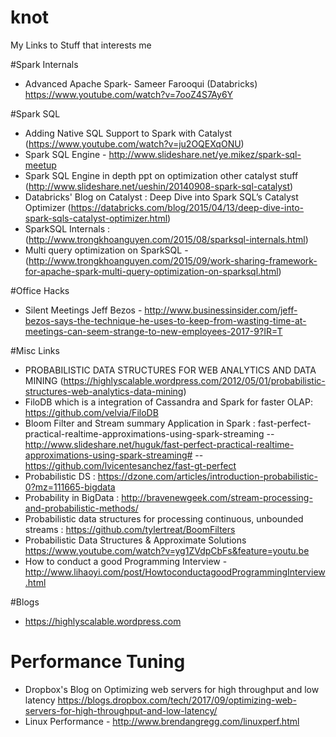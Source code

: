 # knot
My Links to Stuff that interests me

#Spark Internals
- Advanced Apache Spark- Sameer Farooqui (Databricks) https://www.youtube.com/watch?v=7ooZ4S7Ay6Y

#Spark SQL
- Adding Native SQL Support to Spark with Catalyst (https://www.youtube.com/watch?v=ju2OQEXqONU)
- Spark SQL Engine - http://www.slideshare.net/ye.mikez/spark-sql-meetup
- Spark SQL Engine in depth ppt on optimization other catalyst stuff (http://www.slideshare.net/ueshin/20140908-spark-sql-catalyst)
- Databricks' Blog on Catalyst : Deep Dive into Spark SQL’s Catalyst Optimizer  (https://databricks.com/blog/2015/04/13/deep-dive-into-spark-sqls-catalyst-optimizer.html)
- SparkSQL Internals : (http://www.trongkhoanguyen.com/2015/08/sparksql-internals.html)
- Multi query optimization on SparkSQL - (http://www.trongkhoanguyen.com/2015/09/work-sharing-framework-for-apache-spark-multi-query-optimization-on-sparksql.html)

#Office Hacks
- Silent Meetings Jeff Bezos - http://www.businessinsider.com/jeff-bezos-says-the-technique-he-uses-to-keep-from-wasting-time-at-meetings-can-seem-strange-to-new-employees-2017-9?IR=T

#Misc Links
- PROBABILISTIC DATA STRUCTURES FOR WEB ANALYTICS AND DATA MINING (https://highlyscalable.wordpress.com/2012/05/01/probabilistic-structures-web-analytics-data-mining)
- FiloDB which is a integration of Cassandra and Spark for faster OLAP: https://github.com/velvia/FiloDB 
- Bloom Filter and Stream summary Application in Spark : fast-perfect-practical-realtime-approximations-using-spark-streaming 
-- http://www.slideshare.net/huguk/fast-perfect-practical-realtime-approximations-using-spark-streaming#
-- https://github.com/lvicentesanchez/fast-gt-perfect
- Probabilistic DS : https://dzone.com/articles/introduction-probabilistic-0?mz=111665-bigdata
- Probability in BigData : http://bravenewgeek.com/stream-processing-and-probabilistic-methods/
- Probabilistic data structures for processing continuous, unbounded streams : https://github.com/tylertreat/BoomFilters
- Probabilistic Data Structures & Approximate Solutions https://www.youtube.com/watch?v=yg1ZVdpCbFs&feature=youtu.be
- How to conduct a good Programming Interview - http://www.lihaoyi.com/post/HowtoconductagoodProgrammingInterview.html

#Blogs
- https://highlyscalable.wordpress.com

# Performance Tuning
- Dropbox's Blog on Optimizing web servers for high throughput and low latency https://blogs.dropbox.com/tech/2017/09/optimizing-web-servers-for-high-throughput-and-low-latency/
- Linux Performance - http://www.brendangregg.com/linuxperf.html



 
